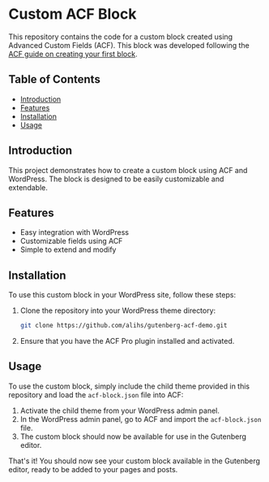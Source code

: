 # Custom ACF Block

This repository contains the code for a custom block created using Advanced Custom Fields (ACF). This block was developed following the [ACF guide on creating your first block](https://www.advancedcustomfields.com/resources/create-your-first-acf-block/).

## Table of Contents
- [Introduction](#introduction)
- [Features](#features)
- [Installation](#installation)
- [Usage](#usage)

## Introduction

This project demonstrates how to create a custom block using ACF and WordPress. The block is designed to be easily customizable and extendable.

## Features

- Easy integration with WordPress
- Customizable fields using ACF
- Simple to extend and modify

## Installation

To use this custom block in your WordPress site, follow these steps:

1. Clone the repository into your WordPress theme directory:

    ```bash
    git clone https://github.com/alihs/gutenberg-acf-demo.git
    ```

2. Ensure that you have the ACF Pro plugin installed and activated.

## Usage

To use the custom block, simply include the child theme provided in this repository and load the `acf-block.json` file into ACF:

1. Activate the child theme from your WordPress admin panel.
2. In the WordPress admin panel, go to ACF and import the `acf-block.json` file.
3. The custom block should now be available for use in the Gutenberg editor.

That's it! You should now see your custom block available in the Gutenberg editor, ready to be added to your pages and posts.
